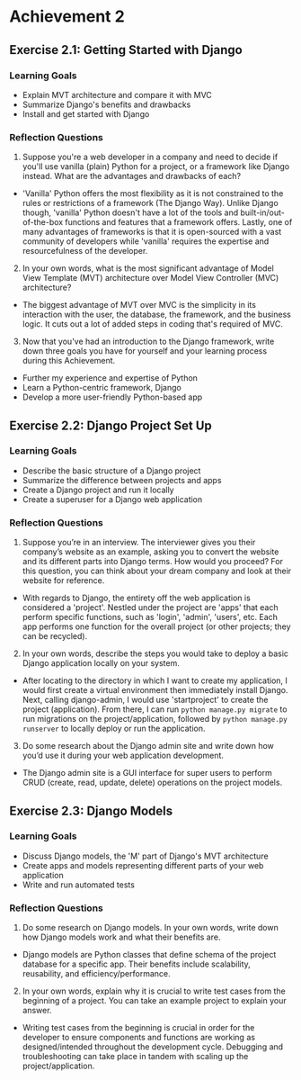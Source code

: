 # Achievement 2

## Exercise 2.1: Getting Started with Django
### Learning Goals
- Explain MVT architecture and compare it with MVC
- Summarize Django's benefits and drawbacks
- Install and get started with Django

### Reflection Questions
1. Suppose you're a web developer in a company and need to decide if you'll use vanilla (plain) Python for a project, or a framework like Django instead. What are the advantages and drawbacks of each?

- 'Vanilla' Python offers the most flexibility as it is not constrained to the rules or restrictions of a framework (The Django Way). Unlike Django though, 'vanilla' Python doesn't have a lot of the tools and built-in/out-of-the-box functions and features that a framework offers. Lastly, one of many advantages of frameworks is that it is open-sourced with a vast community of developers while 'vanilla' requires the expertise and resourcefulness of the developer.

2. In your own words, what is the most significant advantage of Model View Template (MVT) architecture over Model View Controller (MVC) architecture?

- The biggest advantage of MVT over MVC is the simplicity in its interaction with the user, the database, the framework, and the business logic. It cuts out a lot of added steps in coding that's required of MVC.

3. Now that you've had an introduction to the Django framework, write down three goals you have for yourself and your learning process during this Achievement.

- Further my experience and expertise of Python
- Learn a Python-centric framework, Django
- Develop a more user-friendly Python-based app

## Exercise 2.2: Django Project Set Up
### Learning Goals
- Describe the basic structure of a Django project
- Summarize the difference between projects and apps
- Create a Django project and run it locally
- Create a superuser for a Django web application

### Reflection Questions
1.	Suppose you’re in an interview. The interviewer gives you their company’s website as an example, asking you to convert the website and its different parts into Django terms. How would you proceed? For this question, you can think about your dream company and look at their website for reference.

- With regards to Django, the entirety off the web application is considered a 'project'. Nestled under the project are 'apps' that each perform specific functions, such as 'login', 'admin', 'users', etc. Each app performs one function for the overall project (or other projects; they can be recycled).

2.	In your own words, describe the steps you would take to deploy a basic Django application locally on your system.

- After locating to the directory in which I want to create my application, I would first create a virtual environment then immediately install Django. Next, calling django-admin, I would use 'startproject' to create the project (application). From there, I can run `python manage.py migrate` to run migrations on the project/application, followed by `python manage.py runserver` to locally deploy or run the application.

3.	Do some research about the Django admin site and write down how you’d use it during your web application development.

- The Django admin site is a GUI interface for super users to perform CRUD (create, read, update, delete) operations on the project models.

## Exercise 2.3: Django Models
### Learning Goals
- Discuss Django models, the 'M' part of Django's MVT architecture
- Create apps and models representing different parts of your web application
- Write and run automated tests

### Reflection Questions
1.	Do some research on Django models. In your own words, write down how Django models work and what their benefits are.

- Django models are Python classes that define schema of the project database for a specific app. Their benefits include scalability, reusability, and efficiency/performance.

2.	In your own words, explain why it is crucial to write test cases from the beginning of a project. You can take an example project to explain your answer.

- Writing test cases from the beginning is crucial in order for the developer to ensure components and functions are working as designed/intended throughout the development cycle. Debugging and troubleshooting can take place in tandem with scaling up the project/application.